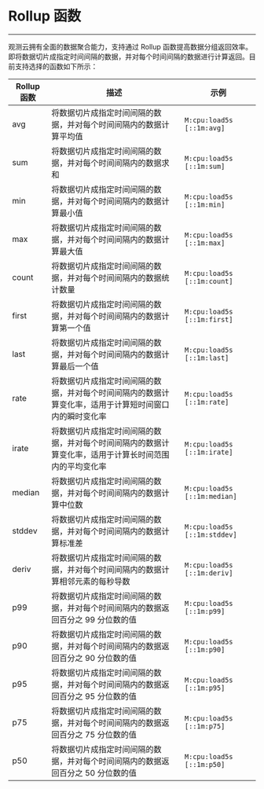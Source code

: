 # Rollup 函数

---

观测云拥有全面的数据聚合能力，支持通过 Rollup 函数提高数据分组返回效率。即将数据切片成指定时间间隔的数据，并对每个时间间隔的数据进行计算返回。目前支持选择的函数如下所示：

| Rollup 函数 | 描述 | 示例| 
| --- | --- |--- |
| avg | 将数据切片成指定时间间隔的数据，并对每个时间间隔内的数据计算平均值 |  `M:cpu:load5s [::1m:avg]`  |
| sum | 将数据切片成指定时间间隔的数据，并对每个时间间隔内的数据求和 | `M:cpu:load5s [::1m:sum]`|
| min |  将数据切片成指定时间间隔的数据，并对每个时间间隔内的数据计算最小值 | `M:cpu:load5s [::1m:min]` |
| max | 将数据切片成指定时间间隔的数据，并对每个时间间隔内的数据计算最大值 |  `M:cpu:load5s [::1m:max]` |
| count | 将数据切片成指定时间间隔的数据，并对每个时间间隔内的数据统计数量 |`M:cpu:load5s [::1m:count]`   |
| first | 将数据切片成指定时间间隔的数据，并对每个时间间隔内的数据计算第一个值 | `M:cpu:load5s [::1m:first]` |
| last | 将数据切片成指定时间间隔的数据，并对每个时间间隔内的数据计算最后一个值 | `M:cpu:load5s [::1m:last]` |
| rate | 将数据切片成指定时间间隔的数据，并对每个时间间隔内的数据计算变化率，适用于计算短时间窗口内的瞬时变化率 |  `M:cpu:load5s [::1m:rate]` |
| irate | 将数据切片成指定时间间隔的数据，并对每个时间间隔内的数据计算变化率，适用于计算长时间范围内的平均变化率 | `M:cpu:load5s [::1m:irate]`  |
| median | 将数据切片成指定时间间隔的数据，并对每个时间间隔内的数据计算中位数 | `M:cpu:load5s [::1m:median]`  |
| stddev |  将数据切片成指定时间间隔的数据，并对每个时间间隔内的数据计算标准差 |   `M:cpu:load5s [::1m:stddev]`  |
| deriv | 将数据切片成指定时间间隔的数据，并对每个时间间隔内的数据计算相邻元素的每秒导数 | `M:cpu:load5s [::1m:deriv]` |
| p99 | 将数据切片成指定时间间隔的数据，并对每个时间间隔内的数据返回百分之 99 分位数的值  | `M:cpu:load5s [::1m:p99]` |
| p90 | 将数据切片成指定时间间隔的数据，并对每个时间间隔内的数据返回百分之 90 分位数的值  |  `M:cpu:load5s [::1m:p90]` |
| p95 | 将数据切片成指定时间间隔的数据，并对每个时间间隔内的数据返回百分之 95 分位数的值 |  `M:cpu:load5s [::1m:p95]` |
| p75 | 将数据切片成指定时间间隔的数据，并对每个时间间隔内的数据返回百分之 75 分位数的值 | `M:cpu:load5s [::1m:p75]`  |
| p50 | 将数据切片成指定时间间隔的数据，并对每个时间间隔内的数据返回百分之 50 分位数的值 |  `M:cpu:load5s [::1m:p50]` |
